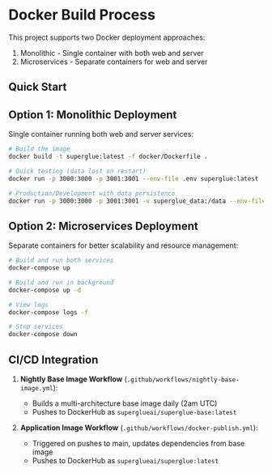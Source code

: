 # Docker Build Process

This project supports two Docker deployment approaches:

1. Monolithic - Single container with both web and server
2. Microservices - Separate containers for web and server

## Quick Start

## Option 1: Monolithic Deployment
Single container running both web and server services:
```bash
# Build the image
docker build -t superglue:latest -f docker/Dockerfile .

# Quick testing (data lost on restart)
docker run -p 3000:3000 -p 3001:3001 --env-file .env superglue:latest

# Production/Development with data persistence
docker run -p 3000:3000 -p 3001:3001 -v superglue_data:/data --env-file .env superglue:latest
```

## Option 2: Microservices Deployment
Separate containers for better scalability and resource management:

```bash
# Build and run both services
docker-compose up

# Build and run in background
docker-compose up -d

# View logs
docker-compose logs -f

# Stop services
docker-compose down
```

## CI/CD Integration
1. **Nightly Base Image Workflow** (`.github/workflows/nightly-base-image.yml`):
   - Builds a multi-architecture base image daily (2am UTC)
   - Pushes to DockerHub as `superglueai/superglue-base:latest`

2. **Application Image Workflow** (`.github/workflows/docker-publish.yml`):
   - Triggered on pushes to main, updates dependencies from base image
   - Pushes to DockerHub as `superglueai/superglue:latest`

